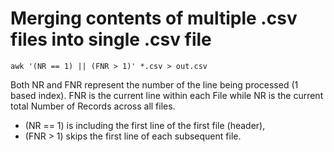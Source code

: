 # Merging contents of multiple .csv files into single .csv file

```
awk '(NR == 1) || (FNR > 1)' *.csv > out.csv
```

Both NR and FNR represent the number of the line being processed (1 based index). FNR is the current line within each File while NR is the current total Number of Records across all files. 

* (NR == 1) is including the first line of the first file (header), 
* (FNR > 1) skips the first line of each subsequent file.
